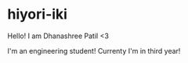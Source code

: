 # hiyori-iki
Hello! I am Dhanashree Patil <3

I'm an engineering student! Currenty I'm in third year!
